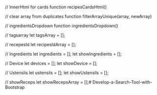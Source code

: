 
// InnerHtml for cards
function recipesCardsHtml()

// clear  array from duplicates
function filterArrayUnique(array, newArray) 

// ingredientsDropdown
function ingredientsDropdown()


<!-- Arrays -->
// tagsarray 
let tagsArray = [];

// recepesId
let recipesIdArray = [];

// Ingredients
let ingredients = [];
let showIngredients = [];

// Device
let devices = [];
let showDevice = [];

// Ustensils
let ustensils = [];
let showUstensils = [];

// showReceps
let showRecepsArray = [];#   D e v e l o p - a - S e a r c h - T o o l - w i t h - B o o t s t r a p  
 